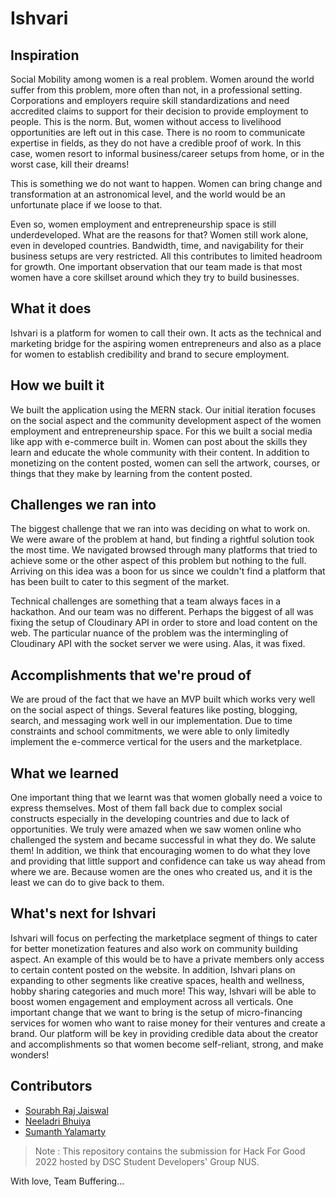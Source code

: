 # Ishvari
## Inspiration
Social Mobility among women is a real problem. Women around the world suffer from this problem, more often than not, in a professional setting. Corporations and employers require skill standardizations and need accredited claims to support for their decision to provide employment to people. This is the norm. But, women without access to livelihood opportunities are left out in this case. There is no room to communicate expertise in fields, as they do not have a credible proof of work. In this case, women resort to informal business/career setups from home, or in the worst case, kill their dreams! 

This is something we do not want to happen. Women can bring change and transformation at an astronomical level, and the world would be an unfortunate place if we loose to that. 

Even so, women employment and entrepreneurship space is still underdeveloped. What are the reasons for that? Women still work alone, even in developed countries. Bandwidth, time, and navigability for their business setups are very restricted. All this contributes to limited headroom for growth. One important observation that our team made is that most women have a core skillset around which they try to build businesses. 

## What it does
Ishvari is a platform for women to call their own. It acts as the technical and marketing bridge for the aspiring women entrepreneurs and also as a place for women to establish credibility and brand to secure employment. 

## How we built it
We built the application using the MERN stack. Our initial iteration focuses on the social aspect and the community development aspect of the women employment and entrepreneurship space. For this we built a social media like app with e-commerce built in. Women can post about the skills they learn and educate the whole community with their content. In addition to monetizing on the content posted, women can sell the artwork, courses, or things that they make by learning from the content posted. 

## Challenges we ran into
The biggest challenge that we ran into was deciding on what to work on. We were aware of the problem at hand, but finding a rightful solution took the most time. We navigated browsed through many platforms that tried to achieve some or the other aspect of this problem but nothing to the full. Arriving on this idea was a boon for us since we couldn't find a platform that has been built to cater to this segment of the market. 

Technical challenges are something that a team always faces in a hackathon. And our team was no different. Perhaps the biggest of all was fixing the setup of Cloudinary API in order to store and load content on the web. The particular nuance of the problem was the intermingling of Cloudinary API with the socket server we were using. Alas, it was fixed. 

## Accomplishments that we're proud of
We are proud of the fact that we have an MVP built which works very well on the social aspect of things. Several features like posting, blogging, search, and messaging work well in our implementation. Due to time constraints and school commitments, we were able to only limitedly implement the e-commerce vertical for the users and the marketplace. 

## What we learned
One important thing that we learnt was that women globally need a voice to express themselves. Most of them fall back due to complex social constructs especially in the developing countries and due to lack of opportunities. We truly were amazed when we saw women online who challenged the system and became successful in what they do. We salute them! In addition, we think that encouraging women to do what they love and providing that little support and confidence can take us way ahead from where we are. Because women are the ones who created us, and it is the least we can do to give back to them. 

## What's next for Ishvari
Ishvari will focus on perfecting the marketplace segment of things to cater for better monetization features and also work on community building aspect. An example of this would be to have a private members only access to certain content posted on the website. In addition, Ishvari plans on expanding to other segments like creative spaces, health and wellness, hobby sharing categories and much more! This way, Ishvari will be able to boost women engagement and employment across all verticals. One important change that we want to bring is the setup of micro-financing services for women who want to raise money for their ventures and create a brand. Our platform will be key in providing credible data about the creator and accomplishments so that women become self-reliant, strong, and make wonders!

## Contributors 
- [Sourabh Raj Jaiswal](https://github.com/srj31)
- [Neeladri Bhuiya](https://github.com/zawedcvg)
- [Sumanth Yalamarty](https://github.com/s7manth)

> Note : This repository contains the submission for Hack For Good 2022 hosted by DSC Student Developers' Group NUS.

With love, Team Buffering...
